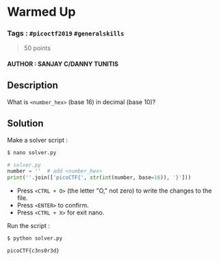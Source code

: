 # Warmed Up

### Tags : `#picoctf2019` `#generalskills`

> 50 points

#### AUTHOR : SANJAY C/DANNY TUNITIS

## Description

What is  `<number_hex>` (base 16) in decimal (base 10)?

## Solution

Make a solver script :

``` bash
$ nano solver.py
```

``` python
# solver.py
number = ''  # add <number_hex>
print(''.join(['picoCTF{', str(int(number, base=16)), '}']))
```

* Press `<CTRL + O>` (the letter "O," not zero) to write the changes to the file.
* Press `<ENTER>` to confirm.
* Press `<CTRL + X>` for exit nano.

Run the script :

``` bash
$ python solver.py

picoCTF{c3ns0r3d}
```